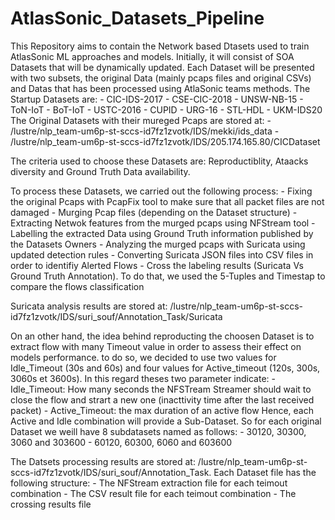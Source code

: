 # AtlasSonic_Datasets_Pipeline
This Repository aims to contain the Network based Dtasets used to train AtlasSonic ML approaches and models. Initially, it will consist of SOA Datasets that will be dynamically updated. Each Dataset will be presented with two subsets, the original Data (mainly pcaps files and original CSVs) and Datas that has been processed using AtlaSonic teams methods. 
The Startup Datasets are: 
                        - CIC-IDS-2017
                        - CSE-CIC-2018
                        - UNSW-NB-15
                        - ToN-IoT
                        - BoT-IoT
                        - USTC-2016
                        - CUPID
                        - URG-16
                        - STL-HDL
                        - UKM-IDS20
 The Original Datasets with their mureged Pcaps are stored at: 
                        - /lustre/nlp_team-um6p-st-sccs-id7fz1zvotk/IDS/mekki/ids_data
                        - /lustre/nlp_team-um6p-st-sccs-id7fz1zvotk/IDS/205.174.165.80/CICDataset
 
 The criteria used to choose these Datasets are: Reproductiblity, Ataacks diversity and Ground Truth Data availability.
 
 To process these Datasets, we carried out the following process:
                        - Fixing the original Pcaps with PcapFix tool to make sure that all packet files are not damaged
                        - Murging Pcap files (depending on the Dataset structure)
                        - Extracting Netwok features from the murged pcaps using NFStream tool
                        - Labelling the extracted Data using Ground Truth information published by the Datasets Owners
                        - Analyzing the murged pcaps with Suricata using updated detection rules
                        - Converting Suricata JSON files into CSV files in order to identifiy Alerted Flows 
                        - Cross the labeling results (Suricata Vs Ground Truth Annotation). To do that, we used the 5-Tuples and Timestap to                                  compare the flows classification

Suricata analysis results are stored at: /lustre/nlp_team-um6p-st-sccs-id7fz1zvotk/IDS/suri_souf/Annotation_Task/Suricata

On an other hand, the idea behind reproducting the choosen Dataset is to extract flow with many Timeout value in order to assess their effect on models performance. to do so, we decided to use two values for Idle_Timeout (30s and 60s) and four values for Active_timeout (120s, 300s,  3060s et 3600s). In this regard theses two parameter indicate:
                        - Idle_Timeout: How many seconds the NFSTream Streamer should wait to close the flow and strart a new one (inacttivity time                           after the last received packet)
                        - Active_Timeout: the max duration of an active flow
Hence, each Active and Idle combination will provide a Sub-Dataset. So for each original Dataset we weill have 8 subdatasets named as follows:
                        - 30120, 30300, 3060 and 303600
                        - 60120, 60300, 6060 and 603600
                    
The Datsets processing results are stored at: /lustre/nlp_team-um6p-st-sccs-id7fz1zvotk/IDS/suri_souf/Annotation_Task. Each Dataset file has the following structure:
                        - The NFStream extraction file for each teimout combination
                        - The CSV result file for each teimout combination
                        - The crossing results file
